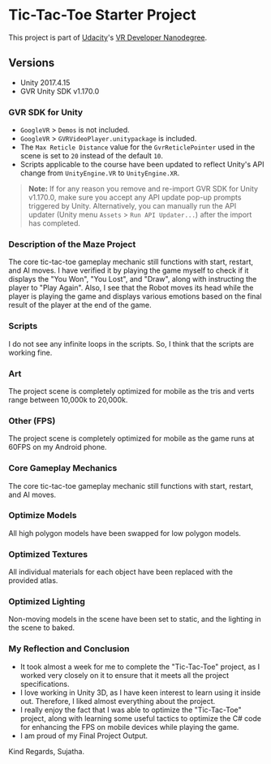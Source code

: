 # Tic-Tac-Toe Starter Project

This project is part of [Udacity](https://www.udacity.com "Udacity - Be in demand")'s [VR Developer Nanodegree](https://www.udacity.com/course/vr-developer-nanodegree--nd017).

## Versions
- Unity 2017.4.15
- GVR Unity SDK v1.170.0

### GVR SDK for Unity
- `GoogleVR` > `Demos` is not included.
- `GoogleVR` > `GVRVideoPlayer.unitypackage` is included.
- The `Max Reticle Distance` value for the `GvrReticlePointer` used in the scene is set to `20` instead of the default `10`.
- Scripts applicable to the course have been updated to reflect Unity's API change from `UnityEngine.VR` to `UnityEngine.XR`.

>**Note:** If for any reason you remove and re-import GVR SDK for Unity v1.170.0, make sure you accept any API update pop-up prompts triggered by Unity. Alternatively, you can manually run the API updater (Unity menu `Assets` > `Run API Updater...`) after the import has completed.

### Description of the Maze Project 
The core tic-tac-toe gameplay mechanic still functions with start, restart, and AI moves. 
I have verified it by playing the game myself to check if it displays the "You Won", "You Lost", and "Draw", along with instructing the player to "Play Again".
Also, I see that the Robot moves its head while the player is playing the game and displays various emotions based on the final result of the player at the end of the game.

### Scripts
I do not see any infinite loops in the scripts. So, I think that the scripts are working fine. 

### Art
The project scene is completely optimized for mobile as the tris and verts range between 10,000k to 20,000k.

### Other (FPS)
The project scene is completely optimized for mobile as the game runs at 60FPS on my Android phone.

### Core Gameplay Mechanics
The core tic-tac-toe gameplay mechanic still functions with start, restart, and AI moves.

### Optimize Models
All high polygon models have been swapped for low polygon models.

### Optimized Textures
All individual materials for each object have been replaced with the provided atlas.

### Optimized Lighting
Non-moving models in the scene have been set to static, and the lighting in the scene to baked.

### My Reflection and Conclusion
- It took almost a week for me to complete the "Tic-Tac-Toe" project, as I worked very closely on it to ensure that it meets all the project specifications.
- I love working in Unity 3D, as I have keen interest to learn using it inside out. Therefore, I liked almost everything about the project.
- I really enjoy the fact that I was able to optimize the "Tic-Tac-Toe" project, along with learning some useful tactics to optimize the C# code for enhancing the FPS on mobile devices while playing the game.
- I am proud of my Final Project Output.


Kind Regards,
Sujatha.